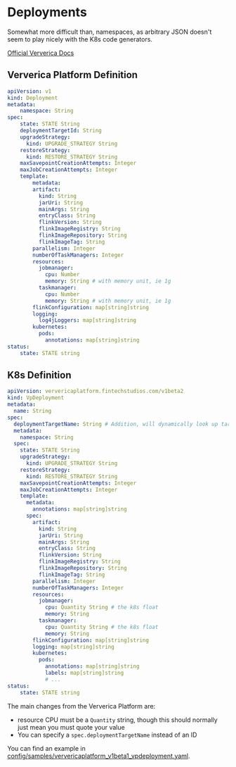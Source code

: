 # Deployments

Somewhat more difficult than, namespaces, as arbitrary JSON doesn't 
seem to play nicely with the K8s code generators.

[Official Ververica Docs](https://docs.ververica.com/user_guide/deployments/index.html)

## Ververica Platform Definition

```yaml
apiVersion: v1
kind: Deployment
metadata:
    namespace: String
spec:
    state: STATE String
    deploymentTargetId: String
    upgradeStrategy:
      kind: UPGRADE_STRATEGY String
    restoreStrategy:
      kind: RESTORE_STRATEGY String
    maxSavepointCreationAttempts: Integer
    maxJobCreationAttempts: Integer
    template:
        metadata:
        artifact:
          kind: String
          jarUri: String
          mainArgs: String
          entryClass: String
          flinkVersion: String
          flinkImageRegistry: String
          flinkImageRepository: String
          flinkImageTag: String
        parallelism: Integer
        numberOfTaskManagers: Integer
        resources:
          jobmanager:
            cpu: Number
            memory: String # with memory unit, ie 1g
          taskmanager:
            cpu: Number
            memory: String # with memory unit, ie 1g
        flinkConfiguration: map[string]string 
        logging:
          log4jLoggers: map[string]string
        kubernetes:
          pods:
            annotations: map[string]string
status:
    state: STATE string
```

## K8s Definition

```yaml
apiVersion: ververicaplatform.fintechstudios.com/v1beta2
kind: VpDeployment
metadata:
  name: String
spec:
  deploymentTargetName: String # Addition, will dynamically look up target id
  metadata:
    namespace: String
  spec:
    state: STATE String
    upgradeStrategy:
      kind: UPGRADE_STRATEGY String
    restoreStrategy:
      kind: RESTORE_STRATEGY String
    maxSavepointCreationAttempts: Integer
    maxJobCreationAttempts: Integer
    template:
      metadata:
        annotations: map[string]string
      spec:
        artifact:
          kind: String
          jarUri: String
          mainArgs: String
          entryClass: String
          flinkVersion: String
          flinkImageRegistry: String
          flinkImageRepository: String
          flinkImageTag: String
        parallelism: Integer
        numberOfTaskManagers: Integer
        resources:
          jobmanager:
            cpu: Quantity String # the k8s float 
            memory: String
          taskmanager:
            cpu: Quantity String # the k8s float
            memory: String
        flinkConfiguration: map[string]string
        logging: map[string]string
        kubernetes:
          pods:
            annotations: map[string]string
            labels: map[string]string
            # ...
status:
    state: STATE string
```

The main changes from the Ververica Platform are:
- resource CPU must be a `Quantity` string, though this should normally just mean you must quote your value
- You can specify a `spec.deploymentTargetName` instead of an ID 

You can find an example in [config/samples/ververicaplatform_v1beta1_vpdeployment.yaml](../../config/samples/ververicaplatform_v1beta1_vpdeployment.yaml).

